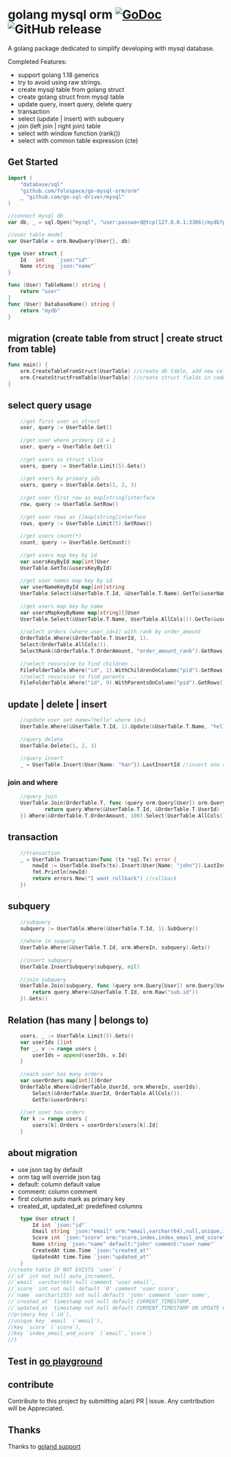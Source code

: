 # golang mysql orm [![GoDoc](https://godoc.org/github.com/folospace/go-mysql-orm?status.svg)](https://godoc.org/github.com/folospace/go-mysql-orm) ![GitHub release](https://img.shields.io/github/v/release/folospace/go-mysql-orm.svg)

A golang package dedicated to simplify developing with mysql database.

Completed Features:
- support golang 1.18 generics
- try to avoid using raw strings.
- create mysql table from golang struct
- create golang struct from mysql table
- update query, insert query, delete query
- transaction
- select (update | insert) with subquery
- join (left join | right join) table
- select with window function (rank())
- select with common table expression (cte)

## Get Started

```go
import (
    "database/sql"
    "github.com/folospace/go-mysql-orm/orm"
    _ "github.com/go-sql-driver/mysql"
)

//connect mysql db
var db, _ = sql.Open("mysql", "user:password@tcp(127.0.0.1:3306)/mydb?parseTime=true&charset=utf8mb4&loc=Asia%2FShanghai")

//user table model
var UserTable = orm.NewQuery(User{}, db)

type User struct {
    Id   int    `json:"id"`
    Name string `json:"name"`
}

func (User) TableName() string {
    return "user"
}
func (User) DatabaseName() string {
    return "mydb"
}
```

## migration (create table from struct | create struct from table)

```go
func main() {
    orm.CreateTableFromStruct(UserTable) //create db table, add new columns if table already exist.
    orm.CreateStructFromTable(UserTable) //create struct fields in code
}        
```

## select query usage

```go
    //get first user as struct
    user, query := UserTable.Get()
    
    //get user where primary id = 1
    user, query = UserTable.Get(1)
    
    //get users as struct slice
    users, query := UserTable.Limit(5).Gets()
    
    //get users by primary ids
    users, query = UserTable.Gets(1, 2, 3)
    
    //get user first row as map[string]interface
    row, query := UserTable.GetRow()
    
    //get user rows as []map[string]interface
    rows, query := UserTable.Limit(5).GetRows()
    
    //get users count(*)
    count, query := UserTable.GetCount()
    
    //get users map key by id
    var usersKeyById map[int]User
    UserTable.GetTo(&usersKeyById)
    
    //get user names map key by id
    var userNameKeyById map[int]string
    UserTable.Select(&UserTable.T.Id, &UserTable.T.Name).GetTo(&userNameKeyById)
    
    //get users map key by name
    var usersMapkeyByName map[string][]User
    UserTable.Select(&UserTable.T.Name, UserTable.AllCols()).GetTo(&usersMapkeyByName)
    
    //select orders (where user_id=1) with rank by order_amount
    OrderTable.Where(&OrderTable.T.UserId, 1).
    Select(OrderTable.AllCols()).
    SelectRank(&OrderTable.T.OrderAmount, "order_amount_rank").GetRows()
    
    //select recursive to find children ...
    FileFolderTable.Where("id", 1).WithChildrenOnColumn("pid").GetRows()
    //select recursive to find parents ...
    FileFolderTable.Where("id", 9).WithParentsOnColumn("pid").GetRows()
```

## update | delete | insert

```go
    //update user set name="hello" where id=1
    UserTable.Where(&UserTable.T.Id, 1).Update(&UserTable.T.Name, "hello")
    
    //query delete
    UserTable.Delete(1, 2, 3)
    
    //query insert
    _ = UserTable.Insert(User{Name: "han"}).LastInsertId //insert one row and get id

```

### join and where

```go
    //query join 
    UserTable.Join(OrderTable.T, func (query orm.Query[User]) orm.Query[User] {
            return query.Where(&UserTable.T.Id, &OrderTable.T.UserId)
    }).Where(&OrderTable.T.OrderAmount, 100).Select(UserTable.AllCols()).Gets()
```

## transaction

```go
    //transaction
    _ = UserTable.Transaction(func (tx *sql.Tx) error {
        newId := UserTable.UseTx(tx).Insert(User{Name: "john"}).LastInsertId //insert
        fmt.Println(newId)
        return errors.New("I want rollback") //rollback
    })
```

## subquery

```go
    //subquery
    subquery := UserTable.Where(&UserTable.T.Id, 1).SubQuery()
    
    //where in suquery
    UserTable.Where(&UserTable.T.Id, orm.WhereIn, subquery).Gets()
    
    //insert subquery
    UserTable.InsertSubquery(subquery, nil)
    
    //join subquery
    UserTable.Join(subquery, func (query orm.Query[User]) orm.Query[User] {
        return query.Where(&UserTable.T.Id, orm.Raw("sub.id"))
    }).Gets()
```

## Relation (has many | belongs to)

```go
    users, _ := UserTable.Limit(5).Gets()
    var userIds []int
    for _, v := range users {
        userIds = append(userIds, v.Id)
    }
    
    //each user has many orders
    var userOrders map[int][]Order
    OrderTable.Where(&OrderTable.UserId, orm.WhereIn, userIds).
        Select(&OrderTable.UserId, OrderTable.AllCols()).
        GetTo(&userOrders)
    
    //set user has orders
    for k := range users {
        users[k].Orders = userOrders[users[k].Id]
    }
```

## about migration

- use json tag by default
- orm tag will override json tag
- default: column default value
- comment: column comment
- first column auto mark as primary key
- created_at, updated_at: predefined columns

```go
    type User struct {
        Id int `json:"id"`
        Email string `json:"email" orm:"email,varchar(64),null,unique,index_email_and_score" comment:"user email"`
        Score int `json:"score" orm:"score,index,index_email_and_score" comment:"user score"`
        Name string `json:"name" default:"john" comment:"user name"`
        CreatedAt time.Time `json:"created_at"`
        UpdatedAt time.Time `json:"updated_at"`
    }
//create table IF NOT EXISTS `user` (
//`id` int not null auto_increment,
//`email` varchar(64) null comment 'user email',
//`score` int not null default '0' comment 'user score',
//`name` varchar(255) not null default 'john' comment 'user name',
//`created_at` timestamp not null default CURRENT_TIMESTAMP,
//`updated_at` timestamp not null default CURRENT_TIMESTAMP ON UPDATE CURRENT_TIMESTAMP,
//primary key (`id`),
//unique key `email` (`email`),
//key `score` (`score`),
//key `index_email_and_score` (`email`,`score`)
//) 
```

## Test in [go playground](https://go.dev/play/p/IjbPU1hCHMe)

## contribute

Contribute to this project by submitting a(an) PR | issue. Any contribution will be Appreciated.

## Thanks

Thanks to [goland support](https://jb.gg/OpenSourceSupport)